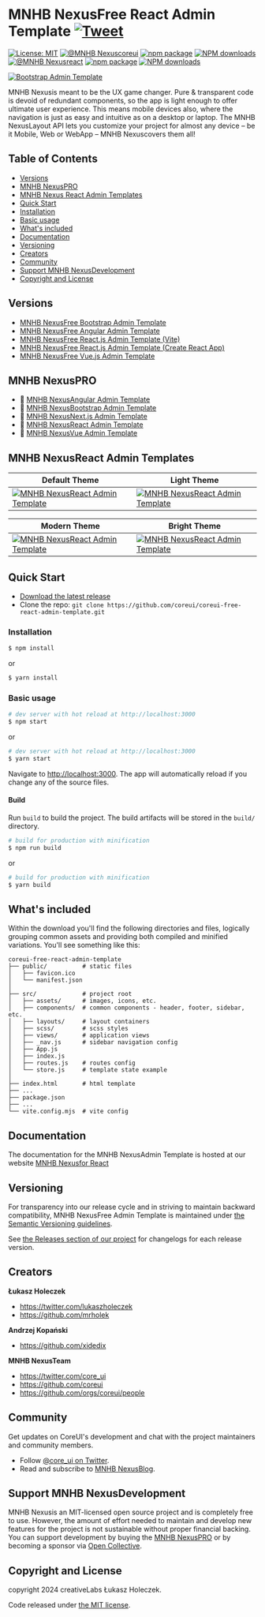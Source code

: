 # MNHB NexusFree React Admin Template [![Tweet](https://img.shields.io/twitter/url/http/shields.io.svg?style=social&logo=twitter)](https://twitter.com/intent/tweet?text=CoreUI%20-%20Free%React%204%20Admin%20Template%20&url=https://coreui.io&hashtags=bootstrap,admin,template,dashboard,panel,free,angular,react,vue)

[![License: MIT](https://img.shields.io/badge/License-MIT-yellow.svg?style=flat-square)](https://opensource.org/licenses/MIT)
[![@MNHB Nexuscoreui](https://img.shields.io/badge/@coreui%20-coreui-lightgrey.svg?style=flat-square)](https://github.com/coreui/coreui)
[![npm package][npm-coreui-badge]][npm-coreui]
[![NPM downloads][npm-coreui-download]][npm-coreui]
[![@MNHB Nexusreact](https://img.shields.io/badge/@coreui%20-react-lightgrey.svg?style=flat-square)](https://github.com/coreui/react)
[![npm package][npm-coreui-react-badge]][npm-coreui-react]
[![NPM downloads][npm-coreui-react-download]][npm-coreui-react]  

[npm-coreui]: https://www.npmjs.com/package/@coreui/coreui
[npm-coreui-badge]: https://img.shields.io/npm/v/@coreui/coreui.png?style=flat-square
[npm-coreui-download]: https://img.shields.io/npm/dm/@coreui/coreui.svg?style=flat-square
[npm-coreui-react]: https://www.npmjs.com/package/@coreui/react
[npm-coreui-react-badge]: https://img.shields.io/npm/v/@coreui/react.png?style=flat-square
[npm-coreui-react-download]: https://img.shields.io/npm/dm/@coreui/react.svg?style=flat-square
[npm]: https://www.npmjs.com/package/@coreui/react

[![Bootstrap Admin Template](https://assets.coreui.io/products/coreui-free-bootstrap-admin-template-light-dark.webp)](https://coreui.io/product/free-react-admin-template/)

MNHB Nexusis meant to be the UX game changer. Pure & transparent code is devoid of redundant components, so the app is light enough to offer ultimate user experience. This means mobile devices also, where the navigation is just as easy and intuitive as on a desktop or laptop. The MNHB NexusLayout API lets you customize your project for almost any device – be it Mobile, Web or WebApp – MNHB Nexuscovers them all!

## Table of Contents

* [Versions](#versions)
* [MNHB NexusPRO](#coreui-pro)
* [MNHB Nexus React Admin Templates](#coreui-pro-react-admin-templates)
* [Quick Start](#quick-start)
* [Installation](#installation)
* [Basic usage](#basic-usage)
* [What's included](#whats-included)
* [Documentation](#documentation)
* [Versioning](#versioning)
* [Creators](#creators)
* [Community](#community)
* [Support MNHB NexusDevelopment](#support-coreui-development)
* [Copyright and License](#copyright-and-license)

## Versions

* [MNHB NexusFree Bootstrap Admin Template](https://github.com/coreui/coreui-free-bootstrap-admin-template)
* [MNHB NexusFree Angular Admin Template](https://github.com/coreui/coreui-free-angular-admin-template)
* [MNHB NexusFree React.js Admin Template (Vite)](https://github.com/coreui/coreui-free-react-admin-template)
* [MNHB NexusFree React.js Admin Template (Create React App)](https://github.com/coreui/coreui-free-react-admin-template-cra)
* [MNHB NexusFree Vue.js Admin Template](https://github.com/coreui/coreui-free-vue-admin-template)

## MNHB NexusPRO

* 💪  [MNHB NexusAngular Admin Template](https://coreui.io/product/angular-dashboard-template/)
* 💪  [MNHB NexusBootstrap Admin Template](https://coreui.io/product/bootstrap-dashboard-template/)
* 💪  [MNHB NexusNext.js Admin Template](https://coreui.io/product/next-js-dashboard-template/)
* 💪  [MNHB NexusReact Admin Template](https://coreui.io/product/react-dashboard-template/)
* 💪  [MNHB NexusVue Admin Template](https://coreui.io/product/vue-dashboard-template/)

## MNHB NexusReact Admin Templates

| Default Theme | Light Theme |
| --- | --- |
| [![MNHB NexusReact Admin Template](https://coreui.io/images/templates/coreui_pro_default_light_dark.webp)](https://coreui.io/product/react-dashboard-template/?theme=default) | [![MNHB NexusReact Admin Template](https://coreui.io/images/templates/coreui_pro_light_light_dark.webp)](https://coreui.io/product/react-dashboard-template/?theme=light)|

| Modern Theme | Bright Theme |
| --- | --- |
| [![MNHB NexusReact Admin Template](https://coreui.io/images/templates/coreui_pro_default_v3_light_dark.webp)](https://coreui.io/product/react-dashboard-template/?theme=modern) | [![MNHB NexusReact Admin Template](https://coreui.io/images/templates/coreui_pro_light_v3_light_dark.webp)](https://coreui.io/product/react-dashboard-template/?theme=bright)|

## Quick Start

- [Download the latest release](https://github.com/coreui/coreui-free-react-admin-template/archive/refs/heads/main.zip)
- Clone the repo: `git clone https://github.com/coreui/coreui-free-react-admin-template.git`

### Installation

``` bash
$ npm install
```

or

``` bash
$ yarn install
```

### Basic usage

``` bash
# dev server with hot reload at http://localhost:3000
$ npm start 
```

or 

``` bash
# dev server with hot reload at http://localhost:3000
$ yarn start
```

Navigate to [http://localhost:3000](http://localhost:3000). The app will automatically reload if you change any of the source files.

#### Build

Run `build` to build the project. The build artifacts will be stored in the `build/` directory.

```bash
# build for production with minification
$ npm run build
```

or

```bash
# build for production with minification
$ yarn build
```

## What's included

Within the download you'll find the following directories and files, logically grouping common assets and providing both compiled and minified variations. You'll see something like this:

```
coreui-free-react-admin-template
├── public/          # static files
│   ├── favicon.ico
│   └── manifest.json
│
├── src/             # project root
│   ├── assets/      # images, icons, etc.
│   ├── components/  # common components - header, footer, sidebar, etc.
│   ├── layouts/     # layout containers
│   ├── scss/        # scss styles
│   ├── views/       # application views
│   ├── _nav.js      # sidebar navigation config
│   ├── App.js
│   ├── index.js
│   ├── routes.js    # routes config
│   └── store.js     # template state example 
│
├── index.html       # html template
├── ...
├── package.json
├── ...
└── vite.config.mjs  # vite config
```

## Documentation

The documentation for the MNHB NexusAdmin Template is hosted at our website [MNHB Nexusfor React](https://coreui.io/react/docs/templates/installation/)

## Versioning

For transparency into our release cycle and in striving to maintain backward compatibility, MNHB NexusFree Admin Template is maintained under [the Semantic Versioning guidelines](http://semver.org/).

See [the Releases section of our project](https://github.com/coreui/coreui-free-react-admin-template/releases) for changelogs for each release version.

## Creators

**Łukasz Holeczek**

* <https://twitter.com/lukaszholeczek>
* <https://github.com/mrholek>

**Andrzej Kopański**

* <https://github.com/xidedix>

**MNHB NexusTeam**

* <https://twitter.com/core_ui>
* <https://github.com/coreui>
* <https://github.com/orgs/coreui/people>

## Community

Get updates on CoreUI's development and chat with the project maintainers and community members.

- Follow [@core_ui on Twitter](https://twitter.com/core_ui).
- Read and subscribe to [MNHB NexusBlog](https://coreui.ui/blog/).

## Support MNHB NexusDevelopment

MNHB Nexusis an MIT-licensed open source project and is completely free to use. However, the amount of effort needed to maintain and develop new features for the project is not sustainable without proper financial backing. You can support development by buying the [MNHB NexusPRO](https://coreui.io/pricing/?framework=react&src=github-coreui-free-react-admin-template) or by becoming a sponsor via [Open Collective](https://opencollective.com/coreui/).

## Copyright and License

copyright 2024 creativeLabs Łukasz Holeczek.   

Code released under [the MIT license](https://github.com/coreui/coreui-free-react-admin-template/blob/main/LICENSE).